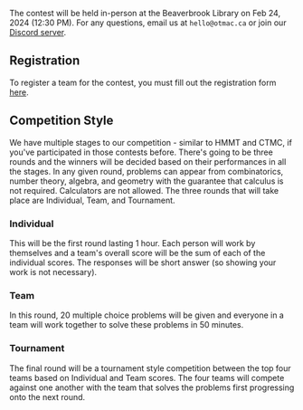 The contest will be held in-person at the Beaverbrook Library on Feb 24, 2024 (12:30 PM). For any questions, email us at `hello@otmac.ca` or join our [Discord server](https://discord.gg/uTv98NNKtw).

## Registration

To register a team for the contest, you must fill out the registration form [here](https://forms.gle/o1MzGwCdYTTgtoZR7). 

## Competition Style

We have multiple stages to our competition - similar to HMMT and CTMC, if you've participated in those contests before. There's going to be three rounds and the winners will be decided based on their performances in all the stages. In any given round, problems can appear from combinatorics, number theory, algebra, and geometry with the guarantee that calculus is not required. Calculators are not allowed. The three rounds that will take place are Individual, Team, and Tournament. 

### Individual 

This will be the first round lasting 1 hour. Each person will work by themselves and a team's overall score will be the sum of each of the individual scores. The responses will be short answer (so showing your work is not necessary).  

### Team  

In this round, 20 multiple choice problems will be given and everyone in a team will work together to solve these problems in 50 minutes.

### Tournament 

The final round will be a tournament style competition between the top four teams based on Individual and Team scores. The four teams will compete against one another with the team that solves the problems first progressing onto the next round.  
